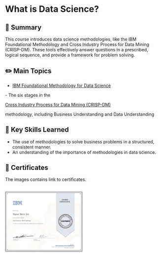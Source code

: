 # What is Data Science?

## 📌 Summary
This course introduces data science methodologies, like the IBM Foundational Methodology and Cross Industry Process for Data Mining (CRISP-DM). These tools effectively answer questions in a prescribed, logical sequence, and provide a framework for problem solving.

## ✏️ Main Topics
-   <a href="./Foundational Methodology.ipynb">
      <p> IBM Foundational Methodology for Data Science </p>
  </a>
- The six stages in the <a href="./CRISP-DM.ipynb">
      <p> Cross Industry Process for Data Mining (CRISP-DM) </p>
  </a> methodology, including Business Understanding and Data Understanding

## 🎯 Key Skills Learned
- The use of methodologies to solve business problems in a structured, consistent manner.
- An understanding of the importance of methodologies in data science.

## 🏅 Certificates
The images contains link to certificates.
 <br/><br/> 
 
<p float="left">
  <a href="https://www.coursera.org/account/accomplishments/verify/QG87NBN8AJGA">
      <img src="./Images/Coursera QG87NBN8AJGA.jpg" alt="IBM certification" width="50%" height="50%" />
  </a>
</p>

